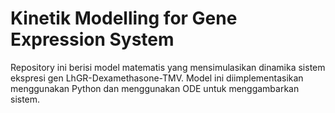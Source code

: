 # Kinetik Modelling for Gene Expression System

Repository ini berisi model matematis yang mensimulasikan dinamika sistem ekspresi gen LhGR-Dexamethasone-TMV. Model ini diimplementasikan menggunakan Python dan menggunakan ODE untuk menggambarkan sistem.